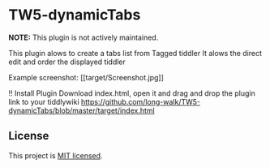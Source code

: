 # TW5-dynamicTabs 

**NOTE:** This plugin is not actively maintained.

This plugin alows to create a tabs list from Tagged tiddler
It alows the direct edit and order the displayed tiddler

Example screenshot:
[[target/Screenshot.jpg]]

!! Install Plugin
Download index.html, open it and drag and drop the plugin link to your tiddlywiki
https://github.com/long-walk/TW5-dynamicTabs/blob/master/target/index.html

## License

This project is [MIT licensed](https://github.com/tgrosinger/tw5-checklist/blob/master/tiddlers/license.tid).
